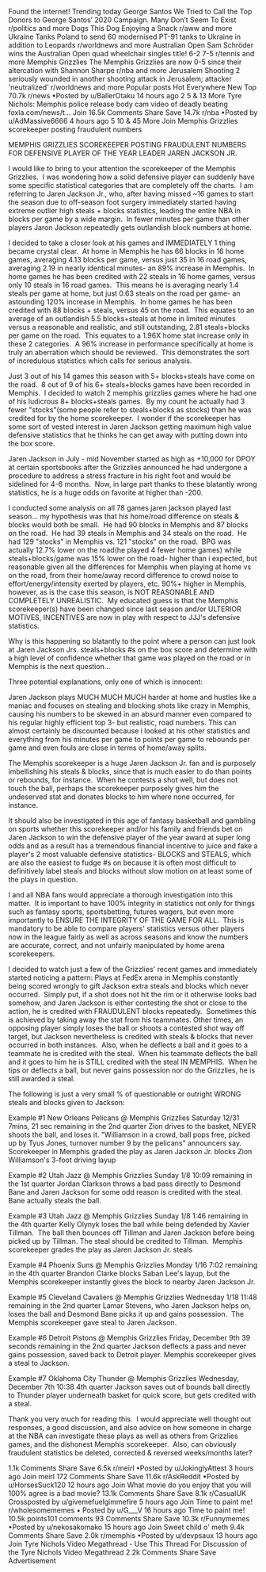 Found the internet!
Trending today
George Santos
We Tried to Call the Top Donors to George Santos’ 2020 Campaign. Many Don’t Seem To Exist
r/politics and more
Dogs
This Dog Enjoying a Snack
r/aww and more
Ukraine Tanks
Poland to send 60 modernised PT-91 tanks to Ukraine in addition to Leopards
r/worldnews and more
Australian Open
Sam Schröder wins the Australian Open quad wheelchair singles title! 6-2 7-5
r/tennis and more
Memphis Grizzlies
The Memphis Grizzlies are now 0-5 since their altercation with Shannon Sharpe
r/nba and more
Jerusalem Shooting
2 seriously wounded in another shooting attack in Jerusalem; attacker 'neutralized'
r/worldnews and more
Popular posts
Hot
Everywhere
New
Top
70.7k
r/news
•Posted by
u/BallerOtaku
14 hours ago
2
5
& 13 More
Tyre Nichols: Memphis police release body cam video of deadly beating
foxla.com/news/t...
Join
16.5k Comments
Share
Save
14.7k
r/nba
•Posted by
u/AdMassive6666
4 hours ago
5
10
& 45 More
Join
Memphis Grizzlies scorekeeper posting fraudulent numbers

MEMPHIS GRIZZLIES SCOREKEEPER POSTING FRAUDULENT NUMBERS FOR DEFENSIVE PLAYER OF THE YEAR LEADER JAREN JACKSON JR.

I would like to bring to your attention the scorekeeper of the Memphis Grizzlies.  I was wondering how a solid defensive player can suddenly have some specific statistical categories that are completely off the charts.  I am referring to Jaren Jackson Jr., who, after having missed ~16 games to start the season due to off-season foot surgery immediately started having extreme outlier high steals + blocks statistics, leading the entire NBA in blocks per game by a wide margin.  In fewer minutes per game than other players Jaron Jackson repeatedly gets outlandish block numbers at home.

I decided to take a closer look at his games and IMMEDIATELY 1 thing became crystal clear.  At home in Memphis he has 66 blocks in 16 home games, averaging 4.13 blocks per game, versus just 35 in 16 road games, averaging 2.19 in nearly identical minutes- an 89% increase in Memphis.  In home games he has been credited with 22 steals in 16 home games, versus only 10 steals in 16 road games.  This means he is averaging nearly 1.4 steals per game at home, but just 0.63 steals on the road per game- an astounding 120% increase in Memphis.  In home games he has been credited with 88 blocks + steals, versus 45 on the road.  This equates to an average of an outlandish 5.5 blocks+steals at home in limited minutes versus a reasonable and realistic, and still outstanding, 2.81 steals+blocks per game on the road.  This equates to a 1.96X home stat increase only in these 2 categories.  A 96% increase in performance specifically at home is truly an aberration which should be reviewed.  This demonstrates the sort of incredulous statistics which calls for serious analysis.

Just 3 out of his 14 games this season with 5+ blocks+steals have come on the road.  8 out of 9 of his 6+ steals+blocks games have been recorded in Memphis.  I decided to watch 2 memphis grizzlies games where he had one of his ludicrous 8+ blocks+steals games.  By my count he actually had 3 fewer "stocks"(some people refer to steals+blocks as stocks) than he was credited for by the home scorekeeper.  I wonder if the scorekeeper has some sort of vested interest in Jaren Jackson getting maximum high value defensive statistics that he thinks he can get away with putting down into the box score. 

Jaren Jackson in July - mid November started as high as +10,000 for DPOY at certain sportsbooks after the Grizzlies announced he had undergone a procedure to address a stress fracture in his right foot and would be sidelined for 4-6 months.  Now, in large part thanks to these blatantly wrong statistics, he is a huge odds on favorite at higher than -200.

I conducted some analysis on all 78 games jaren jackson played last season... my hypothesis was that his home/road difference on steals & blocks would both be small.  He had 90 blocks in Memphis and 87 blocks on the road.  He had 39 steals in Memphis and 34 steals on the road.  He had 129 "stocks" in Memphis vs. 121 "stocks" on the road.  BPG was actually 12.7% lower on the road(he played 4 fewer home games) while steals+blocks/game was 15% lower on the road- higher than i expected, but reasonable given all the differences for Memphis when playing at home vs on the road, from their home/away record difference to crowd noise to effort/energy/intensity exerted by players, etc. 90%+ higher in Memphis, however, as is the case this season, is NOT REASONABLE AND COMPLETELY UNREALISTIC.  My educated guess is that the Memphis scorekeeper(s) have been changed since last season and/or ULTERIOR MOTIVES, INCENTIVES are now in play with respect to JJJ's defensive statistics.

Why is this happening so blatantly to the point where a person can just look at Jaren Jackson Jrs. steals+blocks #s on the box score and determine with a high level of confidence whether that game was played on the road or in Memphis is the next question...

Three potential explanations, only one of which is innocent:

Jaren Jackson plays MUCH MUCH MUCH harder at home and hustles like a maniac and focuses on stealing and blocking shots like crazy in Memphis, causing his numbers to be skewed in an absurd manner even compared to his regular highly efficient top 3- but realistic, road numbers. This can almost certainly be discounted because i looked at his other statistics and everything from his minutes per game to points per game to rebounds per game and even fouls are close in terms of home/away splits.

The Memphis scorekeeper is a huge Jaren Jackson Jr. fan and is purposely imbellishing his steals & blocks, since that is much easier to do than points or rebounds, for instance.  When he contests a shot well, but does not touch the ball, perhaps the scorekeeper purposely gives him the undeserved stat and donates blocks to him where none occurred, for instance.

It should also be investigated in this age of fantasy basketball and gambling on sports whether this scorekeeper and/or his family and friends bet on Jaren Jackson to win the defensive player of the year award at super long odds and as a result has a tremendous financial incentive to juice and fake a player's 2 most valuable defensive statistics- BLOCKS and STEALS, which are also the easiest to fudge #s on because it is often most difficult to definitively label steals and blocks without slow motion on at least some of the plays in question.

I and all NBA fans would appreciate a thorough investigation into this matter.  It is important to have 100% integrity in statistics not only for things such as fantasy sports, sportsbetting, futures wagers, but even more importantly to ENSURE THE INTEGRITY OF THE GAME FOR ALL.  This is mandatory to be able to compare players' statistics versus other players now in the league fairly as well as across seasons and know the numbers are accurate, correct, and not unfairly manipulated by home arena scorekeepers.

I decided to watch just a few of the Grizzlies' recent games and immediately started noticing a pattern: Plays at FedEx arena in Memphis constantly being scored wrongly to gift Jackson extra steals and blocks which never occurred.  Simply put, if a shot does not hit the rim or it otherwise looks bad somehow, and Jaren Jackson is either contesting the shot or close to the action, he is credited with FRAUDULENT blocks repeatedly.  Sometimes this is achieved by taking away the stat from his teammates. Other times, an opposing player simply loses the ball or shoots a contested shot way off target, but Jackson nevertheless is credited with steals & blocks that never occurred in both instances.  Also, when he deflects a ball and it goes to a teammate he is credited with the steal.  When his teammate deflects the ball and it goes to him he is STILL credited with the steal IN MEMPHIS.  When he tips or deflects a ball, but never gains possession nor do the Grizzlies, he is still awarded a steal.

The following is just a very small % of questionable or outright WRONG steals and blocks given to Jackson:

Example #1 New Orleans Pelicans @ Memphis Grizzlies Saturday 12/31 7mins, 21 sec remaining in the 2nd quarter Zion drives to the basket, NEVER shoots the ball, and loses it. "Williamson in a crowd, ball pops free, picked up by Tyus Jones, turnover number 9 by the pelicans" announcers say.  Scorekeeper in Memphis graded the play as Jaren Jackson Jr. blocks Zion Williamson's 3-foot driving layup

Example #2 Utah Jazz @ Memphis Grizzlies Sunday 1/8 10:09 remaining in the 1st quarter Jordan Clarkson throws a bad pass directly to Desmond Bane and Jaren Jackson for some odd reason is credited with the steal.  Bane actually steals the ball.

Example #3 Utah Jazz @ Memphis Grizzlies Sunday 1/8 1:46 remaining in the 4th quarter Kelly Olynyk loses the ball while being defended by Xavier Tillman.  The ball then bounces off Tillman and Jaren Jackson before being picked up by Tillman. The steal should be credited to Tillman.  Memphis scorekeeper grades the play as Jaren Jackson Jr. steals

Example #4 Phoenix Suns @ Memphis Grizzlies Monday 1/16 7:02 remaining in the 4th quarter Brandon Clarke blocks Saban Lee's layup, but the Memphis scorekeeper instantly gives the block to nearby Jaren Jackson Jr.

Example #5 Cleveland Cavaliers @ Memphis Grizzlies Wednesday 1/18 11:48 remaining in the 2nd quarter Lamar Stevens, who Jaren Jackson helps on, loses the ball and Desmond Bane picks it up and gains possession.  The Memphis scorekeeper gave steal to Jaren Jackson.

Example #6 Detroit Pistons @ Memphis Grizzlies Friday, December 9th 39 seconds remaining in the 2nd quarter Jackson deflects a pass and never gains possession, saved back to Detroit player. Memphis scorekeeper gives a steal to Jackson.

Example #7 Oklahoma City Thunder @ Memphis Grizzlies Wednesday, December 7th 10:38 4th quarter Jackson saves out of bounds ball directly to Thunder player underneath basket for quick score, but gets credited with a steal.

Thank you very much for reading this.  I would appreciate well thought out responses, a good discussion, and also advice on how someone in charge at the NBA can investigate these plays as well as others from Grizzlies games, and the dishonest Memphis scorekeeper.  Also, can obviously fraudulent statistics be deleted, corrected & reversed weeks/months later?

1.1k Comments
Share
Save
6.5k
r/meirl
•Posted by
u/JokinglyAttest
3 hours ago
Join
meirl
172 Comments
Share
Save
11.6k
r/AskReddit
•Posted by
u/HorsesSuck120
12 hours ago
Join
What movie do you enjoy that you will 100% agree is a bad movie?
13.1k Comments
Share
Save
8.1k
r/CasualUK
Crossposted by
u/givemefuelgimmefire
5 hours ago
Join
Time to paint me!
r/wholesomememes
•
Posted by
u/G___V
16 hours ago
Time to paint me!
10.5k points101 comments
93 Comments
Share
Save
10.3k
r/Funnymemes
•Posted by
u/nekosakomako
15 hours ago
Join
Sweet child o' meth
9.4k Comments
Share
Save
2.0k
r/memphis
•Posted by
u/devpsaux
13 hours ago
Join
Tyre Nichols Video Megathread - Use This Thread For Discussion of the Tyre Nichols Video
Megathread
2.2k Comments
Share
Save
Advertisement